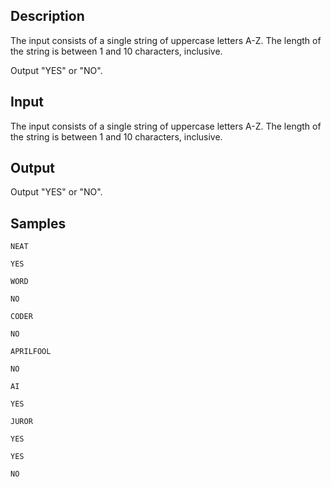 ## Description

<div></div><div class="input-specification"><p>The input consists of a single string of uppercase letters A-Z. The length of the string is between 1 and 10 characters, inclusive.</p></div><div class="output-specification"><p>Output "YES" or "NO".</p></div>

## Input

<p>The input consists of a single string of uppercase letters A-Z. The length of the string is between 1 and 10 characters, inclusive.</p>

## Output

<p>Output "YES" or "NO".</p>

## Samples

```input1
NEAT
```

```output1
YES
```






```input2
WORD
```

```output2
NO
```






```input3
CODER
```

```output3
NO
```






```input4
APRILFOOL
```

```output4
NO
```






```input5
AI
```

```output5
YES
```






```input6
JUROR
```

```output6
YES
```






```input7
YES
```

```output7
NO
```



